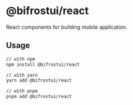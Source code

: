 # @bifrostui/react

React components for building mobile application.

## Usage

```sh
// with npm
npm install @bifrostui/react

// with yarn
yarn add @bifrostui/react

// with pnpm
pnpm add @bifrostui/react
```
